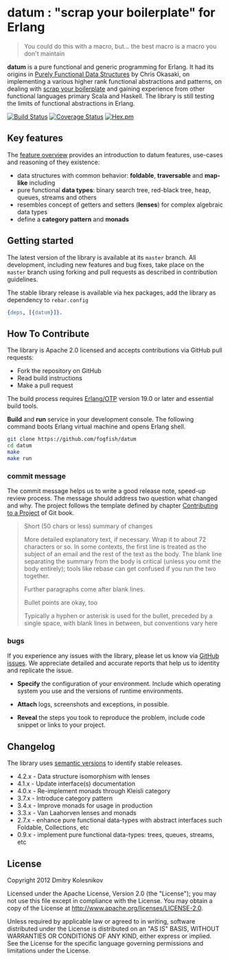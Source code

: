 # datum : "scrap your boilerplate" for Erlang

> You could do this with a macro, but...
> the best macro is a macro you don't maintain

**datum** is a pure functional and generic programming for Erlang. It had its origins in [Purely Functional Data Structures](https://www.cs.cmu.edu/~rwh/theses/okasaki.pdf) by Chris Okasaki, on implementing a various higher rank functional abstractions and patterns, on dealing with [scrap your boilerplate](https://www.microsoft.com/en-us/research/publication/scrap-your-boilerplate-with-class/) and gaining experience from other functional languages primary Scala and Haskell. The library is still testing the limits of functional abstractions in Erlang. 


[![Build Status](https://secure.travis-ci.org/fogfish/datum.svg?branch=master)](http://travis-ci.org/fogfish/datum) [![Coverage Status](https://coveralls.io/repos/github/fogfish/datum/badge.svg?branch=master)](https://coveralls.io/github/fogfish/datum?branch=master) [![Hex.pm](https://img.shields.io/hexpm/v/datum.svg)](https://hex.pm/packages/datum)

## Key features

The [feature overview](doc/features.md) provides an introduction to datum features, use-cases and reasoning of they existence:

* data structures with common behavior: **foldable**, **traversable** and **map-like** including 
* pure functional **data types**: binary search tree, red-black tree, heap, queues, streams and others
* resembles concept of getters and setters (**lenses**) for complex algebraic data types
* define a **category pattern** and **monads**


## Getting started

The latest version of the library is available at its `master` branch. All development, including new features and bug fixes, take place on the `master` branch using forking and pull requests as described in contribution guidelines.

The stable library release is available via hex packages, add the library as dependency to `rebar.config`

```erlang
{deps, [{datum}]}.
``` 


## How To Contribute

The library is Apache 2.0 licensed and accepts contributions via GitHub pull requests:

* Fork the repository on GitHub
* Read build instructions
* Make a pull request

The build process requires [Erlang/OTP](http://www.erlang.org/downloads) version 19.0 or later and essential build tools.

**Build** and **run** service in your development console. The following command boots Erlang virtual machine and opens Erlang shell.

```bash
git clone https://github.com/fogfish/datum
cd datum
make
make run
```


### commit message

The commit message helps us to write a good release note, speed-up review process. The message should address two question what changed and why. The project follows the template defined by chapter [Contributing to a Project](http://git-scm.com/book/ch5-2.html) of Git book.

>
> Short (50 chars or less) summary of changes
>
> More detailed explanatory text, if necessary. Wrap it to about 72 characters or so. In some contexts, the first line is treated as the subject of an email and the rest of the text as the body. The blank line separating the summary from the body is critical (unless you omit the body entirely); tools like rebase can get confused if you run the two together.
> 
> Further paragraphs come after blank lines.
> 
> Bullet points are okay, too
> 
> Typically a hyphen or asterisk is used for the bullet, preceded by a single space, with blank lines in between, but conventions vary here
>
>

### bugs

If you experience any issues with the library, please let us know via [GitHub issues](https://github.com/fogfish/datum/issue). We appreciate detailed and accurate reports that help us to identity and replicate the issue. 

* **Specify** the configuration of your environment. Include which operating system you use and the versions of runtime environments. 

* **Attach** logs, screenshots and exceptions, in possible.

* **Reveal** the steps you took to reproduce the problem, include code snippet or links to your project.



## Changelog

The library uses [semantic versions](http://semver.org) to identify stable releases. 

* 4.2.x - Data structure isomorphism with lenses
* 4.1.x - Update interface(s) documentation
* 4.0.x - Re-implement monads through Kleisli category
* 3.7.x - Introduce category pattern
* 3.4.x - Improve monads for usage in production 
* 3.3.x - Van Laahorven lenses and monads
* 2.7.x - enhance pure functional data-types with abstract interfaces such Foldable, Collections, etc  
* 0.9.x - implement pure functional data-types: trees, queues, streams, etc



## License

Copyright 2012 Dmitry Kolesnikov

Licensed under the Apache License, Version 2.0 (the "License"); you may not use this file except in compliance with the License. You may obtain a copy of the License at http://www.apache.org/licenses/LICENSE-2.0.

Unless required by applicable law or agreed to in writing, software distributed under the License is distributed on an "AS IS" BASIS, WITHOUT WARRANTIES OR CONDITIONS OF ANY KIND, either express or implied. See the License for the specific language governing permissions and limitations under the License.
